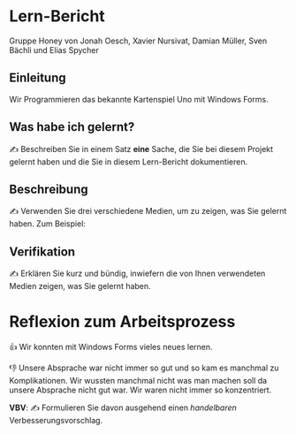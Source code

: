 # Lern-Bericht
Gruppe Honey von Jonah Oesch, Xavier Nursivat, Damian Müller, Sven Bächli und Elias Spycher

## Einleitung

Wir Programmieren das bekannte Kartenspiel Uno mit Windows Forms.

## Was habe ich gelernt?

✍️ Beschreiben Sie in einem Satz **eine** Sache, die Sie bei diesem Projekt gelernt haben und die Sie in diesem Lern-Bericht dokumentieren.

## Beschreibung

✍️ Verwenden Sie drei verschiedene Medien, um zu zeigen, was Sie gelernt haben. Zum Beispiel:



## Verifikation

✍️ Erklären Sie kurz und bündig, inwiefern die von Ihnen verwendeten Medien zeigen, was Sie gelernt haben.

# Reflexion zum Arbeitsprozess

👍 Wir konnten mit Windows Forms vieles neues lernen.
   

👎 Unsere Absprache war nicht immer so gut und so kam es manchmal zu Komplikationen.
   Wir wussten manchmal nicht was man machen soll da unsere Absprache nicht gut war.
   Wir waren nicht immer so konzentriert.
 

**VBV**: ✍️ Formulieren Sie davon ausgehend einen *handelbaren* Verbesserungsvorschlag.

